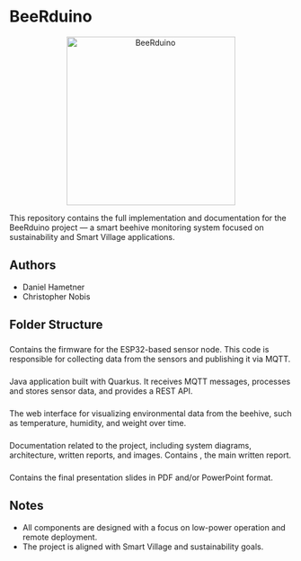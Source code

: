 # BeeRduino

<div align="center">
  <img src="https://github.com/user-attachments/assets/f67fd0d1-dd92-4d45-b6be-9ea535b3ac1a" alt="BeeRduino" width="300"/>
</div>

This repository contains the full implementation and documentation for the BeeRduino project — a smart beehive monitoring system focused on sustainability and Smart Village applications.

## Authors
- Daniel Hametner
- Christopher Nobis

## Folder Structure

### 
Contains the firmware for the ESP32-based sensor node. This code is responsible for collecting data from the sensors and publishing it via MQTT.

### 
Java application built with Quarkus. It receives MQTT messages, processes and stores sensor data, and provides a REST API.

### 
The web interface for visualizing environmental data from the beehive, such as temperature, humidity, and weight over time.

### 
Documentation related to the project, including system diagrams, architecture, written reports, and images. Contains , the main written report.

### 
Contains the final presentation slides in PDF and/or PowerPoint format.

## Notes
- All components are designed with a focus on low-power operation and remote deployment.
- The project is aligned with Smart Village and sustainability goals.


